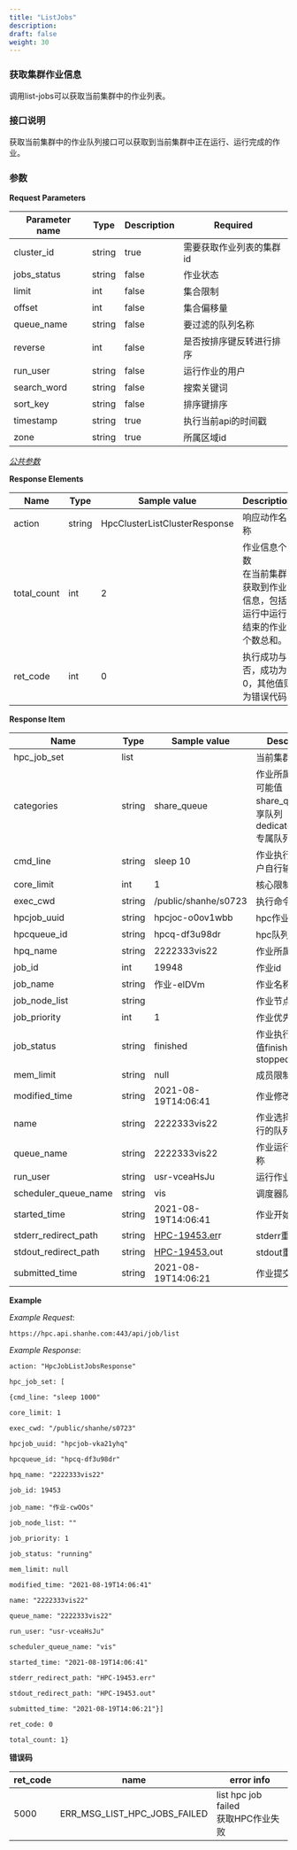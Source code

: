 ```yaml
---
title: "ListJobs"
description: 
draft: false
weight: 30
---
```


### 获取集群作业信息

调用list-jobs可以获取当前集群中的作业列表。

### **接口说明**

获取当前集群中的作业队列接口可以获取到当前集群中正在运行、运行完成的作业。

### 参数

**Request Parameters**

| Parameter name | Type | Description | Required |
| --- | --- | --- | --- |
| cluster_id     | string | true        | 需要获取作业列表的集群id |
| jobs_status    | string | false       | 作业状态                 |
| limit          | int    | false       | 集合限制                 |
| offset         | int    | false       | 集合偏移量               |
| queue_name     | string | false       | 要过滤的队列名称         |
| reverse        | int    | false       | 是否按排序键反转进行排序 |
| run_user       | string | false       | 运行作业的用户           |
| search_word    | string | false       | 搜索关键词               |
| sort_key       | string | false       | 排序键排序               |
| timestamp      | string | true        | 执行当前api的时间戳      |
| zone           | string | true        | 所属区域id               |

[_公共参数_](../../../parameters/)

**Response Elements**

| Name | Type | Sample value | Description |
| --- | --- | --- | --- |
| action | string | HpcClusterListClusterResponse | 响应动作名称 |
| total_count | int | 2 | 作业信息个数<br>在当前集群获取到作业信息，包括运行中运行结束的作业个数总和。</br> |
| ret_code | int | 0 | 执行成功与否，成功为0，其他值则为错误代码 |

**Response Item**

| Name                 | Type   | Sample value                          | Description                                                  |
| -------------------- | ------ | ------------------------------------- | ------------------------------------------------------------ |
| hpc_job_set          | list   |                                       | 当前集群作业列表                                             |
| categories           | string | share_queue                           | 作业所属队列类型可能值share_queue 共享队列dedicated_queue 专属队列 |
| cmd_line             | string | sleep 10                              | 作业执行命令由用户自行输入                                   |
| core_limit           | int    | 1                                     | 核心限制数                                                   |
| exec_cwd             | string | /public/shanhe/s0723                  | 执行命令路径                                                 |
| hpcjob_uuid          | string | hpcjoc-o0ov1wbb                       | hpc作业uuid                                                  |
| hpcqueue_id          | string | hpcq-df3u98dr                         | hpc队列id                                                    |
| hpq_name             | string | 2222333vis22                          | 作业所属队列名称                                             |
| job_id               | int    | 19948                                 | 作业id                                                       |
| job_name             | string | 作业-elDVm                            | 作业名称                                                     |
| job_node_list        | string |                                       | 作业节点列表                                                 |
| job_priority         | int    | 1                                     | 作业优先级                                                   |
| job_status           | string | finished                              | 作业执行状态可能值finished stoppedrunning                    |
| mem_limit            | string | null                                  | 成员限制                                                     |
| modified_time        | string | 2021-08-19T14:06:41                   | 作业修改时间                                                 |
| name                 | string | 2222333vis22                          | 作业选择的需要运行的队列名称                                 |
| queue_name           | string | 2222333vis22                          | 作业运行的队列名称                                           |
| run_user             | string | usr-vceaHsJu                          | 运行作业用户                                                 |
| scheduler_queue_name | string | vis                                   | 调度器队列名称                                               |
| started_time         | string | 2021-08-19T14:06:41                   | 作业开始时间                                                 |
| stderr_redirect_path | string | [HPC-19453.er](http://hpc-19453.er/)r | stderr重定向路径                                             |
| stdout_redirect_path | string | [HPC-19453.](http://hpc-19453.er/)out | stdout重定向路径                                             |
| submitted_time       | string | 2021-08-19T14:06:21                   | 作业提交时间                                                 |



**Example**

_Example Request_:

```
https://hpc.api.shanhe.com:443/api/job/list
```

_Example Response_:

```
action: "HpcJobListJobsResponse"

hpc_job_set: [

{cmd_line: "sleep 1000"

core_limit: 1

exec_cwd: "/public/shanhe/s0723"

hpcjob_uuid: "hpcjob-vka21yhq"

hpcqueue_id: "hpcq-df3u98dr"

hpq_name: "2222333vis22"

job_id: 19453

job_name: "作业-cwOOs"

job_node_list: ""

job_priority: 1

job_status: "running"

mem_limit: null

modified_time: "2021-08-19T14:06:41"

name: "2222333vis22"

queue_name: "2222333vis22"

run_user: "usr-vceaHsJu"

scheduler_queue_name: "vis"

started_time: "2021-08-19T14:06:41"

stderr_redirect_path: "HPC-19453.err"

stdout_redirect_path: "HPC-19453.out"

submitted_time: "2021-08-19T14:06:21"}]

ret_code: 0

total_count: 1}
```

**错误码**

| ret_code | name                         | error info                                  |
| -------- | ---------------------------- | ------------------------------------------- |
| 5000     | ERR_MSG_LIST_HPC_JOBS_FAILED | list hpc job failed<br>获取HPC作业失败</br> |

